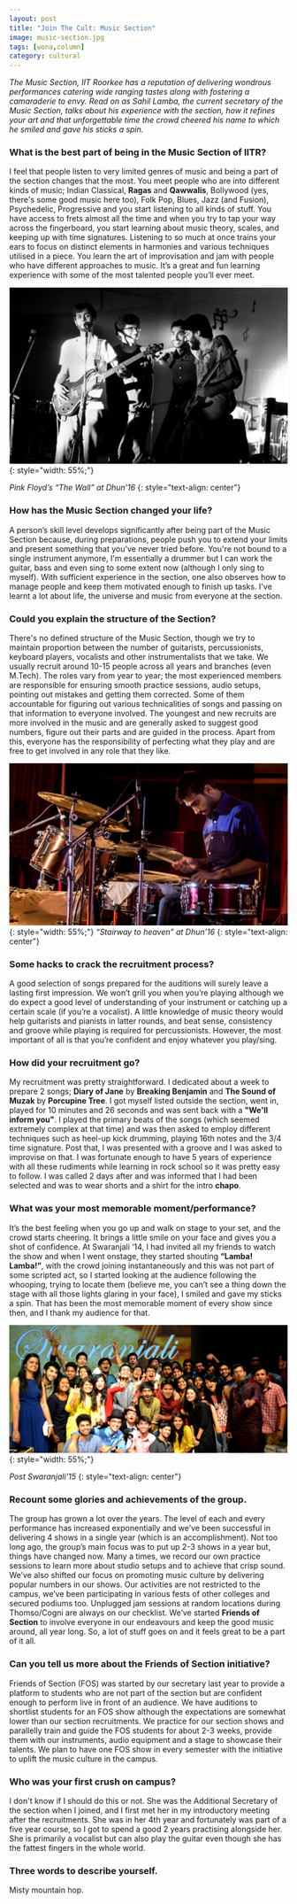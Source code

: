 ```yaml
---
layout: post
title: "Join The Cult: Music Section"
image: music-section.jpg
tags: [wona,column]
category: cultural
---
```


_The Music Section, IIT Roorkee has a reputation of delivering wondrous performances catering wide ranging tastes along with fostering a camaraderie to envy. Read on as Sahil Lamba, the current secretary of the Music Section, talks about his experience with the section, how it refines your art and that unforgettable time the crowd cheered his name to which he smiled and gave his sticks a spin._

### What is the best part of being in the Music Section of IITR? 

I feel that people listen to very limited genres of music and being a part of the section changes that the most. You meet people who are into different kinds of music; Indian Classical, <b>Ragas</b> and <b>Qawwalis</b>, Bollywood (yes, there's some good music here too), Folk Pop, Blues, Jazz (and Fusion), Psychedelic, Progressive and you start listening to all kinds of stuff. You have access to frets almost all the time and when you try to tap your way across the fingerboard, you start learning about music theory, scales, and keeping up with time signatures. Listening to so much at once trains your ears to focus on distinct elements in harmonies and various techniques utilised in a piece. You learn the art of improvisation and jam with people who have different approaches to music. It’s a great and fun learning experience with some of the most talented people you’ll ever meet.

![Pink Floyd’s “The Wall” at Dhun’16](/images/posts/the-wall-dhun-16.png){: style="width: 55%;"}

*Pink Floyd’s “The Wall” at Dhun’16*
{: style="text-align: center"}

### How has the Music Section changed your life?

A person’s skill level develops significantly after being part of the Music Section because, during preparations, people push you to extend your limits and present something that you've never tried before. You're not bound to a single instrument anymore, I'm essentially a drummer but I can work the guitar, bass and even sing to some extent now (although I only sing to myself). With sufficient experience in the section, one also observes how to manage people and keep them motivated enough to finish up tasks. I've learnt a lot about life, the universe and music from everyone at the section.

### Could you explain the structure of the Section?

There's no defined structure of the Music Section, though we try to maintain proportion between the number of guitarists, percussionists, keyboard players, vocalists and other instrumentalists that we take. We usually recruit around 10­-15 people across all years and branches (even M.Tech). The roles vary from year to year; the most experienced members are responsible for ensuring smooth practice sessions, audio setups, pointing out mistakes and getting them corrected. Some of them accountable for figuring out various technicalities of songs and passing on that information to everyone involved. The youngest and new recruits are more involved in the music and are generally asked to suggest good numbers, figure out their parts and are guided in the process. Apart from this, everyone has the responsibility of perfecting what they play and are free to get involved in any role that they like.

![“Stairway to heaven” at Dhun’16](/images/posts/stairway-to-heaven-dhun-16.png){: style="width: 55%;"}
*“Stairway to heaven” at Dhun’16*
{: style="text-align: center"}

### Some hacks to crack the recruitment process?

A good selection of songs prepared for the auditions will surely leave a lasting first impression. We won’t grill you when you’re playing although we do expect a good level of understanding of your instrument or catching up a certain scale (if you’re a vocalist). A little knowledge of music theory would help guitarists and pianists in latter rounds, and beat sense, consistency and groove while playing is required for percussionists. However, the most important of all is that you’re confident and enjoy whatever you play/sing.

### How did your recruitment go?

My recruitment was pretty straightforward. I dedicated about a week to prepare 2 songs; <b>Diary of Jane</b> by <b>Breaking Benjamin</b> and <b>The Sound of Muzak</b> by <b>Porcupine Tree</b>. I got myself listed outside the section, went in, played for 10 minutes and 26 seconds and was sent back with a <b>"We'll inform you"</b>. I played the primary beats of the songs (which seemed extremely complex at that time) and was then asked to employ different techniques such as heel­-up kick drumming, playing 16th notes and the 3/4 time signature. Post that, I was presented with a groove and I was asked to improvise on that. I was fortunate enough to have 5 years of experience with all these rudiments while learning in rock school so it was pretty easy to follow. I was called 2 days after and was informed that I had been selected and was to wear shorts and a shirt for the intro <b>chapo</b>.

### What was your most memorable moment/performance?

It’s the best feeling when you go up and walk on stage to your set, and the crowd starts cheering. It brings a little smile on your face and gives you a shot of confidence. At Swaranjali ‘14, I had invited all my friends to watch the show and when I went onstage, they started shouting <b>“Lamba! Lamba!”</b>, with the crowd joining instantaneously and this was not part of some scripted act, so I started looking at the audience following the whooping, trying to locate them (believe me, you can’t see a thing down the stage with all those lights glaring in your face), I smiled and gave my sticks a spin. That has been the most memorable moment of every show since then, and I thank my audience for that.

![Post Swaranjali’15](/images/posts/post-swaranjali-15.png){: style="width: 55%;"}

*Post Swaranjali’15*
{: style="text-align: center"}

### Recount some glories and achievements of the group.

The group has grown a lot over the years. The level of each and every performance has increased exponentially and we’ve been successful in delivering 4 shows in a single year (which is an accomplishment). Not too long ago, the group’s main focus was to put up 2­-3 shows in a year but, things have changed now. Many a times, we record our own practice sessions to learn more about studio setups and to achieve that crisp sound. We’ve also shifted our focus on promoting music culture by delivering popular numbers in our shows. Our activities are not restricted to the campus, we’ve been participating in various fests of other colleges and secured podiums too. Unplugged jam sessions at random locations during Thomso/Cogni are always on our checklist. We’ve started <b>Friends of Section</b> to involve everyone in our endeavours and keep the good music around, all year long. So, a lot of stuff goes on and it feels great to be a part of it all.

### Can you tell us more about the Friends of Section initiative?

Friends of Section (FOS) was started by our secretary last year to provide a platform to students who are not part of the section but are confident enough to perform live in front of an audience. We have auditions to shortlist students for an FOS show although the expectations are somewhat lower than our section recruitments. We practice for our section shows and parallelly train and guide the FOS students for about 2­-3 weeks, provide them with our instruments, audio equipment and a stage to showcase their talents. We plan to have one FOS show in every semester with the initiative to uplift the music culture in the campus.

### Who was your first crush on campus?

I don't know if I should do this or not. She was the Additional Secretary of the section when I joined, and I first met her in my introductory meeting after the recruitments. She was in her 4th year and fortunately was part of a five­ year course, so I got to spend a good 2 years practising alongside her. She is primarily a vocalist but can also play the guitar even though she has the fattest fingers in the whole world.

### Three words to describe yourself. 

Misty mountain hop.
